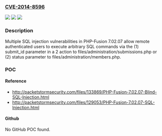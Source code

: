 ### [CVE-2014-8596](https://cve.mitre.org/cgi-bin/cvename.cgi?name=CVE-2014-8596)
![](https://img.shields.io/static/v1?label=Product&message=n%2Fa&color=blue)
![](https://img.shields.io/static/v1?label=Version&message=n%2Fa&color=blue)
![](https://img.shields.io/static/v1?label=Vulnerability&message=n%2Fa&color=brighgreen)

### Description

Multiple SQL injection vulnerabilities in PHP-Fusion 7.02.07 allow remote authenticated users to execute arbitrary SQL commands via the (1) submit_id parameter in a 2 action to files/administration/submissions.php or (2) status parameter to files/administration/members.php.

### POC

#### Reference
- http://packetstormsecurity.com/files/133869/PHP-Fusion-7.02.07-Blind-SQL-Injection.html
- http://packetstormsecurity.com/files/129053/PHP-Fusion-7.02.07-SQL-Injection.html

#### Github
No GitHub POC found.

